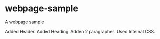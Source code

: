 # webpage-sample
A webpage sample

Added Header.
Added Heading.
Adden 2 paragraphes.
Used Internal CSS.
